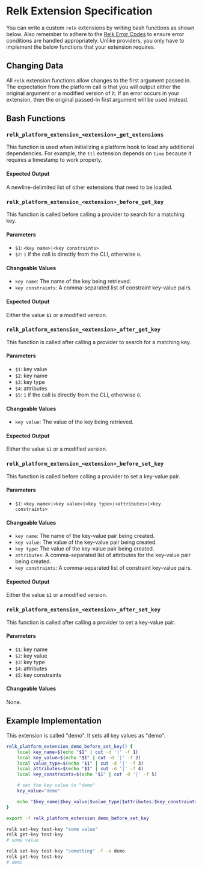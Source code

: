 # Relk Extension Specification

You can write a custom `relk` extensions by writing bash functions as shown below. Also remember to adhere to the [Relk Error Codes](./errors.md) to ensure error conditions are handled appropriately. Unlike providers, you only have to implement the below functions that your extension requires.

## Changing Data

All `relk` extension functions allow changes to the first argument passed in. The expectation from the platform call is that you will output either the original argument or a modified version of it. If an error occurs in your extension, then the original passed-in first argument will be used instead.

## Bash Functions

### `relk_platform_extension_<extension>_get_extensions`
This function is used when initializing a platform hook to load any additional dependencies. For example, the `ttl` extension depends on `time` because it requires a timestamp to work properly.
#### Expected Output
A newline-delimited list of other extensions that need to be loaded.

### `relk_platform_extension_<extension>_before_get_key`
This function is called before calling a provider to search for a matching key.
#### Parameters
- `$1`: `<key name>|<key constraints>`
- `$2`: `1` if the call is directly from the CLI, otherwise `0`.
#### Changeable Values
- `key name`: The name of the key being retrieved.
- `key constraints`: A comma-separated list of constraint key-value pairs.
#### Expected Output
Either the value `$1` or a modified version.

### `relk_platform_extension_<extension>_after_get_key`
This function is called after calling a provider to search for a matching key.
#### Parameters
- `$1`: key value
- `$2`: key name
- `$3`: key type
- `$4`: attributes
- `$5`: `1` if the call is directly from the CLI, otherwise `0`.
#### Changeable Values
- `key value`: The value of the key being retrieved.
#### Expected Output
Either the value `$1` or a modified version.

### `relk_platform_extension_<extension>_before_set_key`
This function is called before calling a provider to set a key-value pair.
#### Parameters
- `$1`: `<key name>|<key value>|<key type>|<attributes>|<key constraints>`
#### Changeable Values
- `key name`: The name of the key-value pair being created.
- `key value`: The value of the key-value pair being created.
- `key type`: The value of the key-value pair being created.
- `attributes`: A comma-separated list of attributes for the key-value pair being created.
- `key constraints`: A comma-separated list of constraint key-value pairs.
#### Expected Output
Either the value `$1` or a modified version.

### `relk_platform_extension_<extension>_after_set_key`
This function is called after calling a provider to set a key-value pair.
#### Parameters
- `$1`: key name
- `$2`: key value
- `$3`: key type
- `$4`: attributes
- `$5`: key constraints
#### Changeable Values
None.

## Example Implementation

This extension is called "demo". It sets all key values as "demo".

```bash
relk_platform_extension_demo_before_set_key() {
    local key_name=$(echo "$1" | cut -d '|' -f 1)
    local key_value=$(echo "$1" | cut -d '|' -f 2)
    local value_type=$(echo "$1" | cut -d '|' -f 3)
    local attributes=$(echo "$1" | cut -d '|' -f 4)
    local key_constraints=$(echo "$1" | cut -d '|' -f 5)

    # set the key value to "demo"
    key_value="demo"

    echo "$key_name|$key_value|$value_type|$attributes|$key_constraints"
}

export -f relk_platform_extension_demo_before_set_key

relk set-key test-key "some value"
relk get-key test-key
# some value

relk set-key test-key "something" -f -e demo
relk get-key test-key
# demo
```
